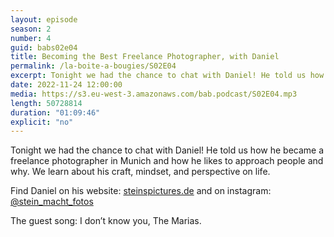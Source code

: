 ```yaml
---
layout: episode
season: 2
number: 4
guid: babs02e04
title: Becoming the Best Freelance Photographer, with Daniel
permalink: /la-boite-a-bougies/S02E04
excerpt: Tonight we had the chance to chat with Daniel! He told us how he became a freelance photographer in Munich and how he likes to approach people and why. We learn about his craft, mindset, and perspective on life.
date: 2022-11-24 12:00:00
media: https://s3.eu-west-3.amazonaws.com/bab.podcast/S02E04.mp3
length: 50728814
duration: "01:09:46"
explicit: "no"
---
```


Tonight we had the chance to chat with Daniel! He told us how he became a freelance photographer in Munich and how he likes to approach people and why. We learn about his craft, mindset, and perspective on life.

Find Daniel on his website: [steinspictures.de](https://www.steinspictures.de) and on instagram: [@stein_macht_fotos](https://www.instagram.com/stein_macht_fotos)

The guest song: I don’t know you, The Marias.